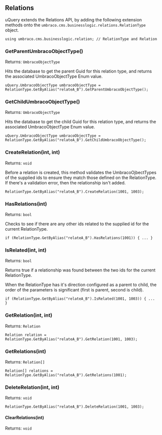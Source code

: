 
## Relations

uQuery extends the Relations API, by adding the following extension methods onto  the `umbraco.cms.businesslogic.relations.RelationType` object.



`using umbraco.cms.businesslogic.relation; // RelationType and Relation`



### GetParentUmbracoObjectType()
Returns: `UmbracoObjectType`

Hits the database to get the parent Guid for this relation type, and returns the associated UmbracoObjectType Enum value.

`uQuery.UmbracoObjectType umbracoObjectType = RelationType.GetByAlias("relateA_B").GetParentUmbracoObjectType();`


### GetChildUmbracoObjectType()
Returns: `UmbracoObjectType`

Hits the database to get the child Guid for this relation type, and returns the associated UmbracoObjectType Enum value.

`uQuery.UmbracoObjectType umbracoObjectType = RelationType.GetByAlias("relateA_B").GetChildUmbracoObjectType();`


### CreateRelation(int, int)
Returns: `void`

Before a relation is created, this method validates the UmbracoOjbectTypes of the supplied ids to ensure they match those defined on the RelationType. If there's a validation error, then the relationship isn't added.

`RelationType.GetByAlias("relateA_B").CreateRelation(1001, 1003);`


### HasRelations(int)
Returns: `bool`

Checks to see if there are any other ids related to the supplied id for the current RelationType.

`if (RelationType.GetByAlias("relateA_B").HasRelations(1001)) { ... }`


### IsRelated(int, int)
Returns: `bool`

Returns true if a relationship was found between the two ids for the current RelationType.

When the RelationType has it's direction configured as a parent to child, the order of the parameters is significant (first is parent, second is child).

`if (RelationType.GetByAlias("relateA_B").IsRelated(1001, 1003)) { ... }`


### GetRelation(int, int)
Returns: `Relation`

`Relation relation = RelationType.GetByAlias("relateA_B").GetRelation(1001, 1003);`

### GetRelations(int)
Returns: `Relation[]`


`Relation[] relations = RelationType.GetByAlias("relateA_B").GetRelations(1001);`

### DeleteRelation(int, int)
Returns: `void`

`RelationType.GetByAlias("relateA_B").DeleteRelation(1001, 1003);`

#### ClearRelations(int)




Returns: `void`

